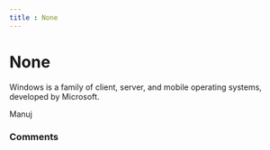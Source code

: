 ```yaml
---
title : None
---
```

None
=====================
Windows is a family of client, server, and mobile operating systems,
developed by Microsoft.

Manuj

### Comments ###


